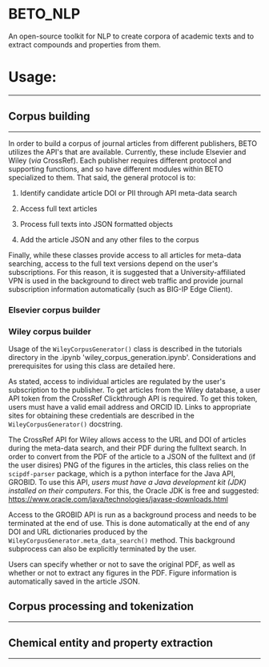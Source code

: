 # BETO_NLP
An open-source toolkit for NLP to create corpora of academic texts and to extract compounds and properties from them.

# Usage:
-------------------------------

## Corpus building
-------------------------------
In order to build a corpus of journal articles from different publishers, BETO utilizes the API's that are available. Currently, these include Elsevier and Wiley (_via_ CrossRef). Each publisher requires different protocol and supporting functions, and so have different modules within BETO specialized to them. That said, the general protocol is to:

 1. Identify candidate article DOI or PII through API meta-data search
 
 2. Access full text articles
 
 3. Process full texts into JSON formatted objects
 
 4. Add the article JSON and any other files to the corpus
 
Finally, while these classes provide access to all articles for meta-data searching, access to the full text versions depend on the user's subscriptions. For this reason, it is suggested that a University-affiliated VPN is used in the background to direct web traffic and provide journal subscription information automatically (such as BIG-IP Edge Client).

### Elsevier corpus builder


### Wiley corpus builder
Usage of the `WileyCorpusGenerator()` class is described in the tutorials directory in the .ipynb 'wiley_corpus_generation.ipynb'. Considerations and prerequisites for using this class are detailed here.

As stated, access to individual articles are regulated by the user's subscription to the publisher. To get articles from the Wiley database, a user API token from the CrossRef Clickthrough API is required. To get this token, users must have a valid email address and ORCID ID. Links to appropriate sites for obtaining these credentials are described in the `WileyCorpusGenerator()` docstring.

The CrossRef API for Wiley allows access to the URL and DOI of articles during the meta-data search, and their PDF during the fulltext search. In order to convert from the PDF of the article to a JSON of the fulltext and (if the user disires) PNG of the figures in the articles, this class relies on the `scipdf-parser` package, which is a python interface for the Java API, GROBID. To use this API, *users must have a Java development kit (JDK) installed on their computers*. For this, the Oracle JDK is free and suggested: https://www.oracle.com/java/technologies/javase-downloads.html

Access to the GROBID API is run as a background process and needs to be terminated at the end of use. This is done automatically at the end of any DOI and URL dictionaries produced by the `WileyCorpusGenerator.meta_data_search()` method. This background subprocess can also be explicitly terminated by the user.

Users can specify whether or not to save the original PDF, as well as whether or not to extract any figures in the PDF. Figure information is automatically saved in the article JSON.

## Corpus processing and tokenization
-------------------------------


## Chemical entity and property extraction 
-------------------------------